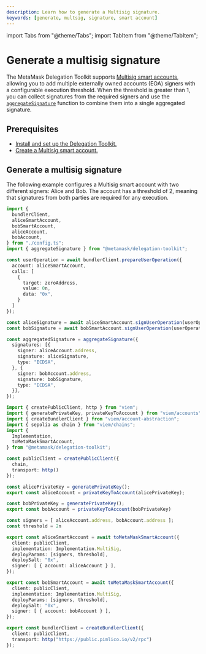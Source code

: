 ```yaml
---
description: Learn how to generate a Multisig signature.
keywords: [generate, multsig, signature, smart account]
---
```


import Tabs from "@theme/Tabs";
import TabItem from "@theme/TabItem";

# Generate a multisig signature

The MetaMask Delegation Toolkit supports [Multisig smart accounts](../../concepts/smart-accounts.md#multisig-smart-account),
allowing you to add multiple externally owned accounts (EOA) 
signers with a configurable execution threshold. When the threshold 
is greater than 1, you can collect signatures from the required signers 
and use the [`aggregateSignature`](../../reference/smart-account.md#aggregatesignature) function to combine them 
into a single aggregated signature.

## Prerequisites

- [Install and set up the Delegation Toolkit.](../../get-started/install.md)
- [Create a Multisig smart account.](create-smart-account.md#create-a-multisig-smart-account)

## Generate a multisig signature

The following example configures a Multisig smart account with two different signers: Alice 
and Bob. The account has a threshold of 2, meaning that signatures from 
both parties are required for any execution.

<Tabs>
<TabItem value="example.ts">

```typescript
import { 
  bundlerClient, 
  aliceSmartAccount, 
  bobSmartAccount,
  aliceAccount,
  bobAccount,
} from "./config.ts";
import { aggregateSignature } from "@metamask/delegation-toolkit";

const userOperation = await bundlerClient.prepareUserOperation({
  account: aliceSmartAccount,
  calls: [
    {
      target: zeroAddress,
      value: 0n,
      data: "0x",
    }
  ]
});

const aliceSignature = await aliceSmartAccount.signUserOperation(userOperation);
const bobSignature = await bobSmartAccount.signUserOperation(userOperation);

const aggregatedSignature = aggregateSignature({
  signatures: [{
    signer: aliceAccount.address,
    signature: aliceSignature,
    type: "ECDSA",
  }, {
    signer: bobAccount.address,
    signature: bobSignature,
    type: "ECDSA",
  }],
});
```

</TabItem>

<TabItem value="config.ts">

```typescript
import { createPublicClient, http } from "viem";
import { generatePrivateKey, privateKeyToAccount } from "viem/accounts";
import { createBundlerClient } from "viem/account-abstraction";
import { sepolia as chain } from "viem/chains";
import { 
  Implementation, 
  toMetaMaskSmartAccount,
} from "@metamask/delegation-toolkit";

const publicClient = createPublicClient({
  chain,
  transport: http()
});

const alicePrivateKey = generatePrivateKey(); 
export const aliceAccount = privateKeyToAccount(alicePrivateKey);

const bobPrivateKey = generatePrivateKey();
export const bobAccount = privateKeyToAccount(bobPrivateKey)

const signers = [ aliceAccount.address, bobAccount.address ];
const threshold = 2n

export const aliceSmartAccount = await toMetaMaskSmartAccount({
  client: publicClient,
  implementation: Implementation.MultiSig,
  deployParams: [signers, threshold],
  deploySalt: "0x",
  signer: [ { account: aliceAccount } ],
});

export const bobSmartAccount = await toMetaMaskSmartAccount({
  client: publicClient,
  implementation: Implementation.MultiSig,
  deployParams: [signers, threshold],
  deploySalt: "0x",
  signer: [ { account: bobAccount } ],
});

export const bundlerClient = createBundlerClient({
  client: publicClient,
  transport: http("https://public.pimlico.io/v2/rpc")
});
```

</TabItem>
</Tabs>


